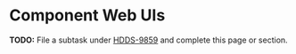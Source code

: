# Component Web UIs

**TODO:** File a subtask under [HDDS-9859](https://issues.apache.org/jira/browse/HDDS-9859) and complete this page or section.
